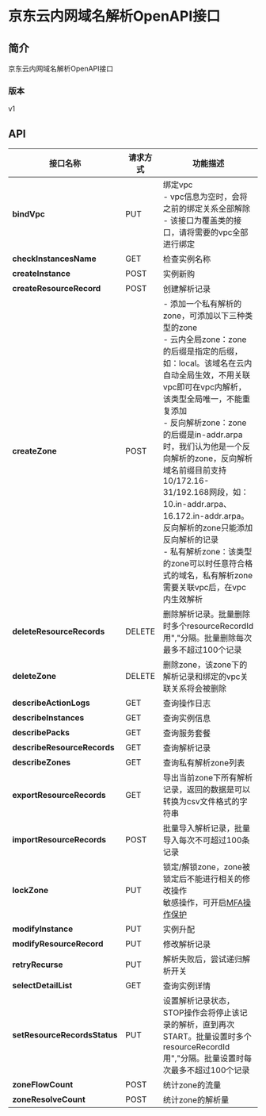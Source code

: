 # 京东云内网域名解析OpenAPI接口


## 简介
京东云内网域名解析OpenAPI接口


### 版本
v1


## API
|接口名称|请求方式|功能描述|
|---|---|---|
|**bindVpc**|PUT|绑定vpc<br>- vpc信息为空时，会将之前的绑定关系全部解除<br>- 该接口为覆盖类的接口，请将需要的vpc全部进行绑定<br>|
|**checkInstancesName**|GET|检查实例名称|
|**createInstance**|POST|实例新购<br>|
|**createResourceRecord**|POST|创建解析记录<br>|
|**createZone**|POST|- 添加一个私有解析的zone，可添加以下三种类型的zone<br>- 云内全局zone：zone的后缀是指定的后缀，如：local。该域名在云内自动全局生效，不用关联vpc即可在vpc内解析，该类型全局唯一，不能重复添加<br>- 反向解析zone：zone的后缀是in-addr.arpa时，我们认为他是一个反向解析的zone，反向解析域名前缀目前支持10/172.16-31/192.168网段，如：10.in-addr.arpa、16.172.in-addr.arpa。反向解析的zone只能添加反向解析的记录<br>- 私有解析zone：该类型的zone可以时任意符合格式的域名，私有解析zone需要关联vpc后，在vpc内生效解析<br>|
|**deleteResourceRecords**|DELETE|删除解析记录。批量删除时多个resourceRecordId用","分隔。批量删除每次最多不超过100个记录<br>|
|**deleteZone**|DELETE|删除zone，该zone下的解析记录和绑定的vpc关联关系将会被删除<br>|
|**describeActionLogs**|GET|查询操作日志<br>|
|**describeInstances**|GET|查询实例信息<br>|
|**describePacks**|GET|查询服务套餐<br>|
|**describeResourceRecords**|GET|查询解析记录<br>|
|**describeZones**|GET|查询私有解析zone列表<br>|
|**exportResourceRecords**|GET|导出当前zone下所有解析记录，返回的数据是可以转换为csv文件格式的字符串<br>|
|**importResourceRecords**|POST|批量导入解析记录，批量导入每次不可超过100条记录<br>|
|**lockZone**|PUT|锁定/解锁zone，zone被锁定后不能进行相关的修改操作<br>敏感操作，可开启<a href="https://docs.jdcloud.com/cn/security-operation-protection/operation-protection">MFA操作保护</a>|
|**modifyInstance**|PUT|实例升配<br>|
|**modifyResourceRecord**|PUT|修改解析记录<br>|
|**retryRecurse**|PUT|解析失败后，尝试递归解析开关<br>|
|**selectDetailList**|GET|查询实例详情|
|**setResourceRecordsStatus**|PUT|设置解析记录状态，STOP操作会将停止该记录的解析，直到再次START。批量设置时多个resourceRecordId用","分隔。批量设置时每次最多不超过100个记录<br>|
|**zoneFlowCount**|POST|统计zone的流量<br>|
|**zoneResolveCount**|POST|统计zone的解析量<br>|

